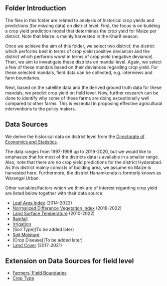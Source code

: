 ## Folder Introduction
The files in this folder are related to analysis of historical crop yields and predictions (for missing data) on district level. First, the focus is on building a crop yield prediction model that determines the crop yield for Maize per district. Note that Maize is mainly harvested in the Kharif season. 

Once we achieve the aim of this folder, we select two district; the district which performs best in terms of crop yield (positive deviance) and the district which performs worst in terms of crop yield (negative deviance). Then, we aim to investigate these districts on mandal level. Again, we select a few of these mandals based on their deviances regarding crop yield. For these selected mandals, field data can be collected, e.g. interviews and farm boundaries. 

Next, based on the satellite data and the derived ground truth data for these mandals, we predict crop yield on field level. Now, further research can be done to identify why some of these farms are doing exceptionally well compared to other farms. This is essential in proposing effective agricultural interventions to the policy makers.

## Data Sources 
We derive the historical data on district level from the [Directorate of Economics and Statistics](https://desagri.gov.in/document-report-category/selected-zone-tehsil-district-block-year-wise/#).

The data ranges from 1997-1998 up to 2019-2020, but we would like to emphasize that for most of the districts data is available in a smaller range. Also, note that there are no crop yield predictions for the district Hyderabad. As this district mainly consists of building area, we assume no Maize is harvested here. Furthermore, the district Hanamkonda is formerly known as Warangal Urban.

Other variables/factors which we think are of interest regarding crop yield are listed below together with their data source:
- [Leaf Area Index](https://land.copernicus.eu/global/products/lai) (2014-2022)
- [Normalized Difference Vegetation Index](https://dicra.undp.org.in/) (2016-2022)
- [Land Surface Temperature](https://land.copernicus.eu/global/products/lst) (2010-2022)
- [Rainfall](https://data.telangana.gov.in/search/field_tags/rainfall-384)
- [Irrigation](https://developers.google.com/earth-engine/datasets/catalog/USGS_GFSAD1000_V1?hl=en#bands)
- [Soil Type](To be added later)
- [Soil Moisture](https://dicra.undp.org.in/)
- [Crop Disease](To be added later)
- [Land Cover](https://dicra.undp.org.in/) (2017-2021)

## Extension on Data Sources for field level
- [Farmers' Field Boundaries]()
- [Crop Type]()